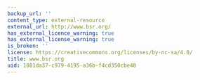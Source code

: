 ```yaml
---
backup_url: ''
content_type: external-resource
external_url: http://www.bsr.org/
has_external_licence_warning: true
has_external_license_warning: true
is_broken: ''
license: https://creativecommons.org/licenses/by-nc-sa/4.0/
title: www.bsr.org
uid: 1081da37-c979-4195-a36b-f4cd350cbe40
---
```

